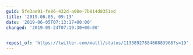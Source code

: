 ```yaml
---
guid: 5fe3ae91-fe86-432d-a08e-7b814d8351ed
title: '2019.06.05, 09:13'
date: '2019-06-05T07:13:17+00:00'
changed: '2019-09-24T07:19:30+00:00'


repost_of: 'https://twitter.com/mattl/status/1133892788460883968?s=19'
---
```


